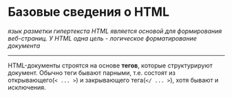# Базовые сведения о HTML
_язык разметки гипертекста HTML является основой для формирования веб-страниц. У HTML одна цель - логическое форматирование документа_

---

HTML-документы строятся на основе **тегов**, которые структурируют документ. Обычно теги бывают парными, т.е. состоят из открывающего(`< ... >`) и закрывающего тега(`</ ... >`), хотя бывают и исключения.

